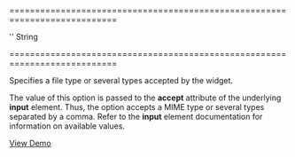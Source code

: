 <!--**
/*-------------------------------------------
    Auto-generated file. Do not modify.
-------------------------------------------

**-->
===========================================================================
<!--default-->''<!--/default-->
<!--type-->String<!--/type-->
===========================================================================

<!--shortDescription-->
Specifies a file type or several types accepted by the widget.
<!--/shortDescription-->

<!--fullDescription-->
The value of this option is passed to the **accept** attribute of the underlying **input** element. Thus, the option accepts a MIME type or several types separated by a comma. Refer to the **input** element documentation for information on available values.

<a href="https://js.devexpress.com/Demos/WidgetsGallery/Demo/File_Uploader/FileUploading/jQuery/Light/" class="button orange small fix-width-155" style="margin-right: 5px" target="_blank">View Demo</a>
<!--/fullDescription-->